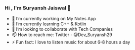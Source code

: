 ### Hi , I'm Suryansh Jaiswal 👋


- 🔭 I’m currently working on My Notes App
- 🌱 I’m currently learning C++ & Kotlin 
- 👯 I’m looking to collaborate with Tech Companies
- 📫 How to reach me: Twitter - @Dev_Suryansh29
- ⚡ Fun fact: I love to listen music for about 6-8 hours a day
